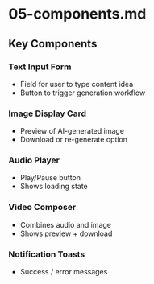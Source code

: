 # 05-components.md

## Key Components

### Text Input Form
- Field for user to type content idea
- Button to trigger generation workflow

### Image Display Card
- Preview of AI-generated image
- Download or re-generate option

### Audio Player
- Play/Pause button
- Shows loading state

### Video Composer
- Combines audio and image
- Shows preview + download

### Notification Toasts
- Success / error messages
